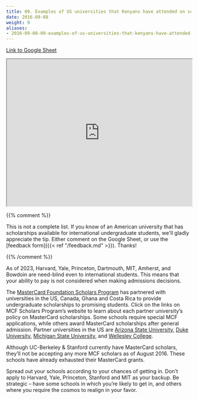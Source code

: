 ```yaml
---
title: 09. Examples of US universities that Kenyans have attended on scholarships
date: 2016-09-08
weight: 9
aliases:
- 2016-09-08-09-examples-of-us-universities-that-kenyans-have-attended-on-scholarships/
---
```


[Link to Google Sheet](https://docs.google.com/spreadsheets/d/1qqzRlRogXwrbtFtjgcIMIbFYw1v-tm0_xfNfsrvV9tk/edit?usp=sharing)

<iframe
  src="https://docs.google.com/spreadsheets/d/e/2PACX-1vRRFDVMQu5xQFHZdSnhpdXB5XBsNXxBRKC27rZVfeSMneFdaDC4Z5A2ZtLE67RAg3pfY_SJDzydCUpe/pubhtml?gid=0&amp;single=true&amp;widget=true&amp;headers=false&amp;chrome=false"
  style="width: 100%; min-height: 400px">
</iframe>

{{% comment %}}

This is not a complete list. If you know of an American university that
has scholarships available for international undergraduate students,
we'll gladly appreciate the tip. Either comment on the Google Sheet, or
use the [feedback form]({{< ref "/feedback.md" >}}). Thanks!

{{% /comment %}}

As of 2023, Harvard, Yale, Princeton, Dartmouth, MIT, Amherst, and
Bowdoin are need-blind even to international students. This means that
your ability to pay is not considered when making admissions decisions.

The [MasterCard Foundation Scholars
Program](http://mcfscholarsprogram.berkeley.edu/partner-universities)
has partnered with universities in the US, Canada, Ghana and Costa Rica
to provide undergraduate scholarships to promising students. Click on
the links on MCF Scholars Program’s website to learn about each partner
university’s policy on MasterCard scholarships. Some schools require
special MCF applications, while others award MasterCard scholarships
after general admission. Partner universities in the US are [Arizona
State University](http://global.asu.edu/MCFScholarsProgram), [Duke
University](http://mcfscholars.duke.edu/), [Michigan State
University](http://www.msu.edu/stories/master-card-foundation/), and
[Wellesley College](http://www.wellesley.edu/).

Although UC-Berkeley & Stanford currently have MasterCard scholars,
they’ll not be accepting any more MCF scholars as of August 2016. These
schools have already exhausted their MasterCard grants.

Spread out your schools according to your chances of getting in. Don’t
apply to Harvard, Yale, Princeton, Stanford and MIT as your backup. Be
strategic – have some schools in which you’re likely to get in, and
others where you require the cosmos to realign in your favor.
